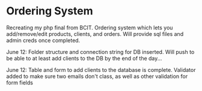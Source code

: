 Ordering System
==============

Recreating my php final from BCIT. Ordering system which lets you add/remove/edit products, clients, and orders. Will provide sql files and admin creds once completed.

June 12: Folder structure and connection string for DB inserted. Will push to be able to at least add clients to the DB by the end of the day...

June 12: Table and form to add clients to the database is complete. Validator added to make sure two emails don't class, as well as other validation for form fields
